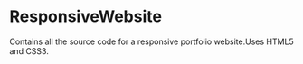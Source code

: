 # ResponsiveWebsite
Contains all the source code for a responsive portfolio website.Uses HTML5 and CSS3.

